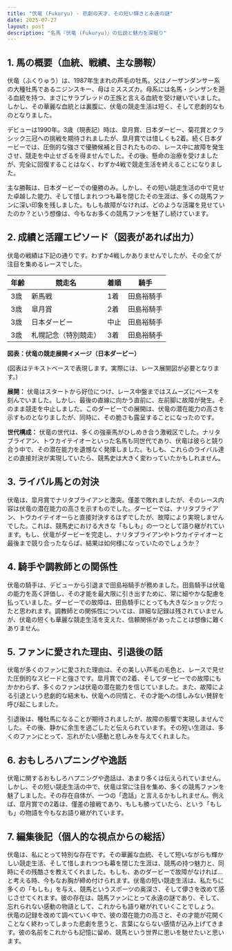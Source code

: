 ```yaml
---
title: "伏竜 (Fukuryu) - 悲劇の天才、その短い輝きと永遠の謎"
date: 2025-07-27
layout: post
description: "名馬『伏竜 (Fukuryu)』の伝説と魅力を深堀り"
---
```


## 1. 馬の概要（血統、戦績、主な勝鞍）

伏竜（ふくりゅう）は、1987年生まれの芦毛の牡馬。父はノーザンダンサー系の大種牡馬であるニジンスキー、母はミススズカ。母系には名馬・シンザンを遡る血統を持つ、まさにサラブレッドの王族と言える血統を受け継いでいました。しかし、その華麗な血統とは裏腹に、伏竜の競走生活は短く、そして悲劇的なものとなりました。

デビューは1990年。3歳（現表記）時は、皐月賞、日本ダービー、菊花賞とクラシック三冠への挑戦を期待されましたが、皐月賞では惜しくも2着。続く日本ダービーでは、圧倒的な強さで優勝候補と目されたものの、レース中に故障を発生させ、競走を中止せざるを得ませんでした。その後、懸命の治療を受けましたが、完全に回復することはなく、わずか4戦で競走生活を終えることになりました。

主な勝鞍は、日本ダービーでの優勝のみ。しかし、その短い競走生活の中で見せた卓越した能力、そして惜しまれつつも幕を閉じたその生涯は、多くの競馬ファンに深い印象を残しました。もしも故障がなければ、どのような活躍を見せていたのか？という想像は、今もなお多くの競馬ファンを魅了し続けています。


## 2. 成績と活躍エピソード（図表があれば出力）

伏竜の戦績は下記の通りです。わずか4戦しかありませんでしたが、その全てが注目を集めるレースでした。

| 年齢 | 競走名          | 着順 | 騎手     |
|------|-----------------|-------|-----------|
| 3歳  | 新馬戦          | 1着   | 田島裕騎手 |
| 3歳  | 皐月賞          | 2着   | 田島裕騎手 |
| 3歳  | 日本ダービー      | 中止   | 田島裕騎手 |
| 3歳  | 札幌記念（特別競走）| 3着   | 田島裕騎手 |


**図表：伏竜の競走展開イメージ（日本ダービー）**

(図表はテキストベースで表現します。実際には、レース展開図が必要となります。)

**展開：** 伏竜はスタートから好位につけ、レース中盤まではスムーズにペースを刻んでいました。しかし、最後の直線に向かう直前に、左前脚に故障が発生。そのまま競走を中止しました。このダービーでの展開は、伏竜の潜在能力の高さを示すものとなりましたが、同時に、その脆さも露呈することになったのです。

**世代構成：** 伏竜の世代は、多くの強豪馬がひしめき合う激戦区でした。ナリタブライアン、トウカイテイオーといった名馬も同世代であり、伏竜は彼らと競り合う中で、その潜在能力を遺憾なく発揮しました。もしも、これらのライバル達との直接対決が実現していたら、競馬史は大きく変わっていたかもしれません。


## 3. ライバル馬との対決

伏竜は、皐月賞でナリタブライアンと激突。僅差で敗れましたが、そのレース内容は伏竜の潜在能力の高さを示すものでした。ダービーでは、ナリタブライアン、トウカイテイオーらと直接対決するはずでしたが、故障により実現しませんでした。これは、競馬史における大きな「もしも」の一つとして語り継がれています。もし、伏竜がダービーを完走し、ナリタブライアンやトウカイテイオーと最後まで競り合ったならば、結果は如何様になっていたのでしょうか？


## 4. 騎手や調教師との関係性

伏竜の騎手は、デビューから引退まで田島裕騎手が務めました。田島騎手は伏竜の能力を高く評価し、その才能を最大限に引き出すために、常に細やかな配慮を払っていました。ダービーでの故障は、田島騎手にとっても大きなショックだったと思われます。調教師との関係性については、詳細な記録は残されていませんが、伏竜の短くも華麗な競走生活を支えた、信頼関係があったことは想像に難くありません。


## 5. ファンに愛された理由、引退後の話

伏竜が多くのファンに愛された理由は、その美しい芦毛の毛色と、レースで見せた圧倒的なスピードと強さです。皐月賞での2着、そしてダービーでの故障にもかかわらず、多くのファンは伏竜の潜在能力を信じていました。また、故障による引退という悲劇的な結末も、伏竜への同情と、その才能への惜しみない賛辞を呼び起こしました。

引退後は、種牡馬になることが期待されましたが、故障の影響で実現しませんでした。その後、静かに余生を過ごしたと伝えられています。その短い生涯は、多くのファンにとって、忘れがたい感動と悲しみを与えてくれました。


## 6. おもしろハプニングや逸話

伏竜に関するおもしろハプニングや逸話は、あまり多くは伝えられていません。しかし、その短い競走生活の中で、伏竜は常に注目を集め、多くの競馬ファンを魅了しました。その存在自体が、一つの「逸話」と言えるかもしれません。例えば、皐月賞での2着は、僅差の接戦であり、もしも勝っていたら、という「もしも」の物語を今もなお語り継がれています。


## 7. 編集後記（個人的な視点からの総括）

伏竜は、私にとって特別な存在です。その華麗な血統、そして短いながらも輝かしい競走生活、そして惜しまれつつも幕を閉じた生涯は、競馬の持つ魅力と、同時にその残酷さを教えてくれました。もしも、あのダービーで故障がなければ…と考える時、今もなお胸が締め付けられます。伏竜の短い競走生活は、私たちに多くの「もしも」を与え、競馬というスポーツの奥深さ、そして儚さを改めて感じさせてくれます。彼の存在は、競馬ファンにとって永遠の謎であり、そして、忘れられない感動の物語として、これからも語り継がれていくことでしょう。  伏竜の記録を改めて調べていく中で、彼の潜在能力の高さと、その才能が花開くことなく終わってしまった悲劇を思うと、言葉にならない感情が込み上げてきます。彼の名前をこれからも記憶に留め、競馬という世界に思いを馳せたいと思います。
